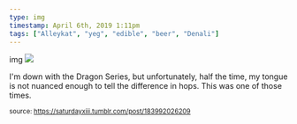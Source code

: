 ```yaml
---
type: img
timestamp: April 6th, 2019 1:11pm
tags: ["Alleykat", "yeg", "edible", "beer", "Denali"]
---
```

img
<img src="https://saturdayxiii.github.io/media/183992026209.jpg"/>

I'm down with the Dragon Series, but unfortunately, half the time, my tongue is not nuanced enough to tell the difference in hops.  This was one of those times.
 
      
      
      
      
      
  
<small>source: https://saturdayxiii.tumblr.com/post/183992026209</small>